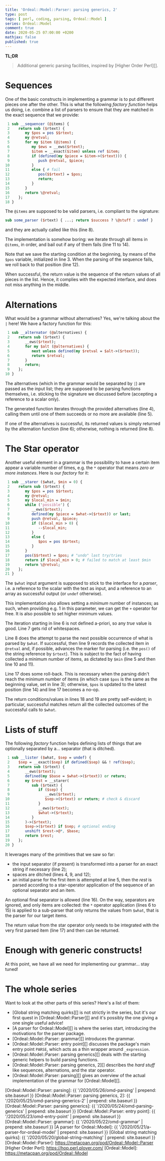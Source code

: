 ```yaml
---
title: 'Ordeal::Model::Parser: parsing generics, 2'
type: post
tags: [ perl, coding, parsing, Ordeal::Model ]
series: Ordeal::Model
comment: true
date: 2020-05-25 07:00:00 +0200
mathjax: false
published: true
---
```


**TL;DR**

> Additional generic parsing facilities, inspired by [Higher Order
> Perl][].

# Sequences

One of the basic constructs in implementing a grammar is to put
different pieces one after the other. This is what the following
*factory function* helps us doing, i.e. combine a list of parsers to
ensure that they are matched in the exact sequence that we provide:

```perl
 1 sub __sequencer (@items) {
 2    return sub ($rtext) {
 3       my $pos = pos $$rtext;
 4       my @retval;
 5       for my $item (@items) {
 6          my $ews = __ews($rtext);
 7          $item = __exact($item) unless ref $item;
 8          if (defined(my $piece = $item->($rtext))) {
 9             push @retval, $piece;
10          }
11          else { # fail
12             pos($$rtext) = $pos;
13             return;
14          }
15       }
16       return \@retval;
17    };
18 }
```

The `@items` are supposed to be valid parsers, i.e. compliant to the
signature:

```perl
sub some_parser ($rtext) { ...; return $success ? \@stuff : undef }
```

and they are actually called like this (line 8).

The implementation is somehow boring: we iterate through all items in
`@items`, in order, and bail out if any of them fails (line 11 to 14).

Note that we save the starting condition at the beginning, by means of
the `$pos` variable, initialized in line 3. When the parsing of the
sequence fails, we roll back to that position (line 12).

When successful, the return value is the sequence of the return values
of all pieces in the list. Hence, it complies with the expected
interface, and does not miss anything in the middle.

# Alternations

What would be a grammar without alternatives? Yes, we're talking about
the `|` here! We have a factory function for this:

```perl
 1 sub __alternator (@alternatives) {
 2    return sub ($rtext) {
 3       __ews($rtext);
 4       for my $alt (@alternatives) {
 5          next unless defined(my $retval = $alt->($rtext));
 6          return $retval;
 7       }
 8       return;
 9    };
10 }
```

The alternatives (which in the grammar would be separated by `|`) are
passed as the input list; they are supposed to be parsing functions
themselves, i.e. sticking to the signature we discussed before
(accepting a reference to a scalar only).

The generated function iterates through the provided alternatives (line
4), calling them until one of them succeeds or no more are available
(line 5).

If one of the alternatives is successful, its returned values is simply
returned by the alternation function (line 6); otherwise, nothing is
returned (line 8).

# The Star operator

Another useful element in a grammar is the possibility to have a certain
item appear a variable number of times, e.g. the `*` operator that means
*zero or more instances*. Here is our *factory* for it:

```perl
 1 sub __starer ($what, $min = 0) {
 2    return sub ($rtext) {
 3       my $pos = pos $$rtext;
 4       my @retval;
 5       my $local_min = $min;
 6       while ('possible') {
 7          __ews($rtext);
 8          defined(my $piece = $what->($rtext)) or last;
 9          push @retval, $piece;
10          if ($local_min > 0) {
11             --$local_min;
12          }
13          else {
14             $pos = pos $$rtext;
15          }
16       }
17       pos($$rtext) = $pos; # "undo" last try/tries
18       return if $local_min > 0; # failed to match at least $min
19       return \@retval;
20    };
21 }
```

The `$what` input argument is supposed to stick to the interface for a
*parser*, i.e. a reference to the scalar with the text as input, and a
reference to an array as successful output (or `undef` otherwise).

This implementation also allows setting a *minimum* number of instances;
as such, when providing e.g. 1 in this parameter, we can get the `+`
operator for free. It is also possible to set higher minimum values.

The iteration starting in line 6 is not defined a-priori, so any *true*
value is good. Line 7 gets rid of whitespaces.

Line 8 does the attempt to parse the next possible occurrence of what is
parsed by `$what`. If successful, then line 9 records the collected item
in `@retval` and, if possible, advances the marker for parsing (i.e. the
`pos()` of the string reference by `$rtext`). This is subject to the
fact of having collected a minimum number of items, as dictated by
`$min` (line 5 and then line 10 and 11).

Line 17 does some roll-back. This is necessary when the parsing didn't
reach the minimum number of items (in which case `$pos` is the same as
the beginning value, set in line 3); otherwise, `$pos` is updated to the
latest position (line 14) and line 17 becomes a no-op.

The return conditions/values in lines 18 and 19 are pretty self-evident;
in particular, successful matches return all the collected outcomes of
the successful calls to `$what`.

# Lists of stuff

The following *factory* function helps defining lists of things that are
optionally separated by a... separator (that is ditched).

```perl
 1 sub __lister ($what, $sep = undef) {
 2    $sep = __exact($sep) if defined($sep) && ! ref($sep);
 3    return sub ($rtext) {
 4       __ews($rtext);
 5       defined(my $base = $what->($rtext)) or return;
 6       my $rest = __starer(
 7          sub ($rtext) {
 8             if ($sep) {
 9                __ews($rtext);
10                $sep->($rtext) or return; # check & discard
11             }
12             __ews($rtext);
13             $what->($rtext);
14          }
15       )->($rtext);
16       $sep->($rtext) if $sep; # optional ending
17       unshift $rest->@*, $base;
18       return $rest;
19    };
20 }
```

It leverages many of the primitives that we saw so far:

- the input separator (if present) is transformed into a parser for an
  exact string if necessary (line 2);
- spaces are ditched (lines 4, 9, and 12);
- an initial parse for the first item is attempted at line 5, then the
  *rest* is parsed according to a star-operator application of the
  sequence of an optional separator and an item.

An optional final separator is allowed (line 16). On the way, separators
are ignored, and only items are collected: the `*` operator application
(lines 6 to 15) is applied to a sub-parser that only returns the values
from `$what`, that is the parser for our target items.

The return value from the star operator only needs to be integrated with
the very first parsed item (line 17) and then can be returned.


# Enough with generic constructs!

At this point, we have all we need for implementing our grammar... stay
tuned!

# The whole series

Want to look at the other parts of this series? Here's a list of them:

- [Global string matching quirks][] is not strictly in the series, but
  it's our first quest in [Ordeal::Model::Parser][] and it's possibly
  the one giving a one single useful advice!
- [A parser for Ordeal::Model][] is where the series start, introducing
  the motivations for the parser package.
- [Ordeal::Model::Parser: grammar][] introduces the grammar.
- [Ordeal::Model::Parser: entry point][] discusses the package's main
  entry point `PARSE`, which acts as a thin wrapper around
  `_expression`.
- [Ordeal::Model::Parser: parsing generics][] deals with the starting
  generic helpers to build parsing functions.
- [Ordeal::Model::Parser: parsing generics, 2][] describes the *hard
  stuff* like sequences, alternations, and the star operator.
- [Ordeal::Model::Parser: parsing][] gives an overview of the actual
  implementation of the grammar for [Ordeal::Model][].

[Ordeal::Model::Parser: parsing]: {{ '/2020/05/26/omd-parsing' | prepend: site.baseurl }}
[Ordeal::Model::Parser: parsing generics, 2]: {{ '/2020/05/25/omd-parsing-generics-2' | prepend: site.baseurl }}
[Ordeal::Model::Parser: parsing generics]: {{ '/2020/05/24/omd-parsing-generics' | prepend: site.baseurl }}
[Ordeal::Model::Parser: entry point]: {{ '/2020/05/23/omd-entry-point' | prepend: site.baseurl }}
[Ordeal::Model::Parser: grammar]: {{ '/2020/05/22/omd-grammar' | prepend: site.baseurl }}
[A parser for Ordeal::Model]: {{ '/2020/05/21/a-parser-for-ordeal-model' | prepend: site.baseurl }}
[Global string matching quirks]: {{ '/2020/05/20/global-string-matching' | prepend: site.baseurl }}
[Ordeal::Model::Parser]: https://metacpan.org/pod/Ordeal::Model::Parser
[Higher Order Perl]: https://hop.perl.plover.com/
[Ordeal::Model]: https://metacpan.org/pod/Ordeal::Model
